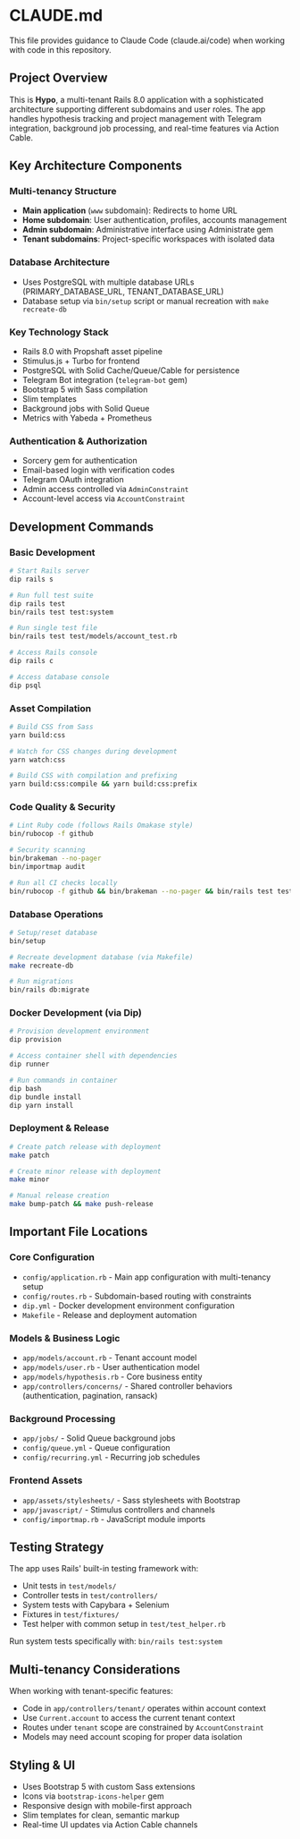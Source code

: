 # CLAUDE.md

This file provides guidance to Claude Code (claude.ai/code) when working with code in this repository.

## Project Overview

This is **Hypo**, a multi-tenant Rails 8.0 application with a sophisticated architecture supporting different subdomains and user roles. The app handles hypothesis tracking and project management with Telegram integration, background job processing, and real-time features via Action Cable.

## Key Architecture Components

### Multi-tenancy Structure
- **Main application** (`www` subdomain): Redirects to home URL
- **Home subdomain**: User authentication, profiles, accounts management
- **Admin subdomain**: Administrative interface using Administrate gem
- **Tenant subdomains**: Project-specific workspaces with isolated data

### Database Architecture
- Uses PostgreSQL with multiple database URLs (PRIMARY_DATABASE_URL, TENANT_DATABASE_URL)
- Database setup via `bin/setup` script or manual recreation with `make recreate-db`

### Key Technology Stack
- Rails 8.0 with Propshaft asset pipeline
- Stimulus.js + Turbo for frontend
- PostgreSQL with Solid Cache/Queue/Cable for persistence
- Telegram Bot integration (`telegram-bot` gem)
- Bootstrap 5 with Sass compilation
- Slim templates
- Background jobs with Solid Queue
- Metrics with Yabeda + Prometheus

### Authentication & Authorization
- Sorcery gem for authentication
- Email-based login with verification codes
- Telegram OAuth integration
- Admin access controlled via `AdminConstraint`
- Account-level access via `AccountConstraint`

## Development Commands

### Basic Development
```bash
# Start Rails server
dip rails s

# Run full test suite
dip rails test
bin/rails test test:system

# Run single test file
bin/rails test test/models/account_test.rb

# Access Rails console
dip rails c

# Access database console
dip psql
```

### Asset Compilation
```bash
# Build CSS from Sass
yarn build:css

# Watch for CSS changes during development  
yarn watch:css

# Build CSS with compilation and prefixing
yarn build:css:compile && yarn build:css:prefix
```

### Code Quality & Security
```bash
# Lint Ruby code (follows Rails Omakase style)
bin/rubocop -f github

# Security scanning
bin/brakeman --no-pager
bin/importmap audit

# Run all CI checks locally
bin/rubocop -f github && bin/brakeman --no-pager && bin/rails test test:system
```

### Database Operations
```bash
# Setup/reset database
bin/setup

# Recreate development database (via Makefile)
make recreate-db

# Run migrations
bin/rails db:migrate
```

### Docker Development (via Dip)
```bash
# Provision development environment
dip provision

# Access container shell with dependencies
dip runner

# Run commands in container
dip bash
dip bundle install
dip yarn install
```

### Deployment & Release
```bash
# Create patch release with deployment
make patch

# Create minor release with deployment  
make minor

# Manual release creation
make bump-patch && make push-release
```

## Important File Locations

### Core Configuration
- `config/application.rb` - Main app configuration with multi-tenancy setup
- `config/routes.rb` - Subdomain-based routing with constraints
- `dip.yml` - Docker development environment configuration
- `Makefile` - Release and deployment automation

### Models & Business Logic
- `app/models/account.rb` - Tenant account model
- `app/models/user.rb` - User authentication model  
- `app/models/hypothesis.rb` - Core business entity
- `app/controllers/concerns/` - Shared controller behaviors (authentication, pagination, ransack)

### Background Processing
- `app/jobs/` - Solid Queue background jobs
- `config/queue.yml` - Queue configuration
- `config/recurring.yml` - Recurring job schedules

### Frontend Assets
- `app/assets/stylesheets/` - Sass stylesheets with Bootstrap
- `app/javascript/` - Stimulus controllers and channels
- `config/importmap.rb` - JavaScript module imports

## Testing Strategy

The app uses Rails' built-in testing framework with:
- Unit tests in `test/models/`
- Controller tests in `test/controllers/` 
- System tests with Capybara + Selenium
- Fixtures in `test/fixtures/`
- Test helper with common setup in `test/test_helper.rb`

Run system tests specifically with: `bin/rails test:system`

## Multi-tenancy Considerations

When working with tenant-specific features:
- Code in `app/controllers/tenant/` operates within account context
- Use `Current.account` to access the current tenant context
- Routes under `tenant` scope are constrained by `AccountConstraint`
- Models may need account scoping for proper data isolation

## Styling & UI

- Uses Bootstrap 5 with custom Sass extensions
- Icons via `bootstrap-icons-helper` gem
- Responsive design with mobile-first approach
- Slim templates for clean, semantic markup
- Real-time UI updates via Action Cable channels
